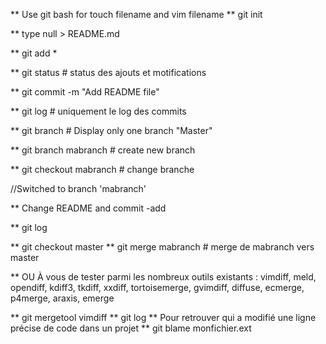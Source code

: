 ** Use git bash for  touch filename and  vim  filename 
** git init


**  type null > README.md

** git add *

** git status  #  status des ajouts et motifications

** git  commit -m  "Add README file"

** git log # uniquement le log des commits

**  git  branch  # Display  only one branch  "Master"

**  git  branch  mabranch   # create new branch

**  git  checkout  mabranch  # change branche

//Switched to branch 'mabranch'

**  Change  README and  commit -add

** git log

**  git  checkout master
**  git merge  mabranch # merge de mabranch vers master

** OU À vous de tester parmi les nombreux outils existants : vimdiff, meld, opendiff, kdiff3, tkdiff, xxdiff, tortoisemerge, gvimdiff, diffuse, ecmerge, p4merge, araxis, emerge

** git mergetool vimdiff 
** git log 
** Pour retrouver qui a modifié une ligne précise de code dans un projet
** git blame  monfichier.ext


